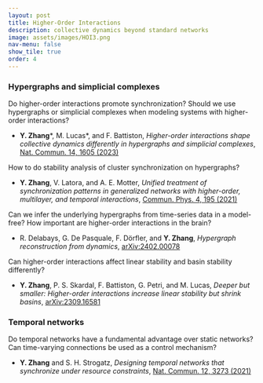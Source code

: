 ```yaml
---
layout: post
title: Higher-Order Interactions
description: collective dynamics beyond standard networks
image: assets/images/HOI3.png
nav-menu: false
show_tile: true
order: 4
---
```


### Hypergraphs and simplicial complexes
Do higher-order interactions promote synchronization? Should we use hypergraphs or simplicial complexes when modeling systems with higher-order interactions?
* __Y. Zhang__\*, M. Lucas\*, and F. Battiston, *Higher-order interactions shape collective dynamics differently in hypergraphs and simplicial complexes*, [Nat. Commun. 14, 1605 (2023)](https://doi.org/10.1038/s41467-023-37190-9)

How to do stability analysis of cluster synchronization on hypergraphs?

* __Y. Zhang__, V. Latora, and A. E. Motter, *Unified treatment of synchronization patterns in generalized networks with higher-order, multilayer, and temporal interactions*, [Commun. Phys. 4, 195 (2021)](https://doi.org/10.1038/s42005-021-00695-0)

Can we infer the underlying hypergraphs from time-series data in a model-free? How important are higher-order interactions in the brain?

* R. Delabays, G. De Pasquale, F. Dörfler, and **Y. Zhang**, *Hypergraph reconstruction from dynamics*, [arXiv:2402.00078](https://arxiv.org/abs/2402.00078)

Can higher-order interactions affect linear stability and basin stability differently?

* __Y. Zhang__, P. S. Skardal, F. Battiston, G. Petri, and M. Lucas, *Deeper but smaller: Higher-order interactions increase linear stability but shrink basins*, [arXiv:2309.16581](https://arxiv.org/abs/2309.16581)

### Temporal networks
Do temporal networks have a fundamental advantage over static networks? Can time-varying connections be used as a control mechanism?

* __Y. Zhang__ and S. H. Strogatz, *Designing temporal networks that synchronize under resource constraints*, [Nat. Commun. 12, 3273 (2021)](https://doi.org/10.1038/s41467-021-23446-9)
